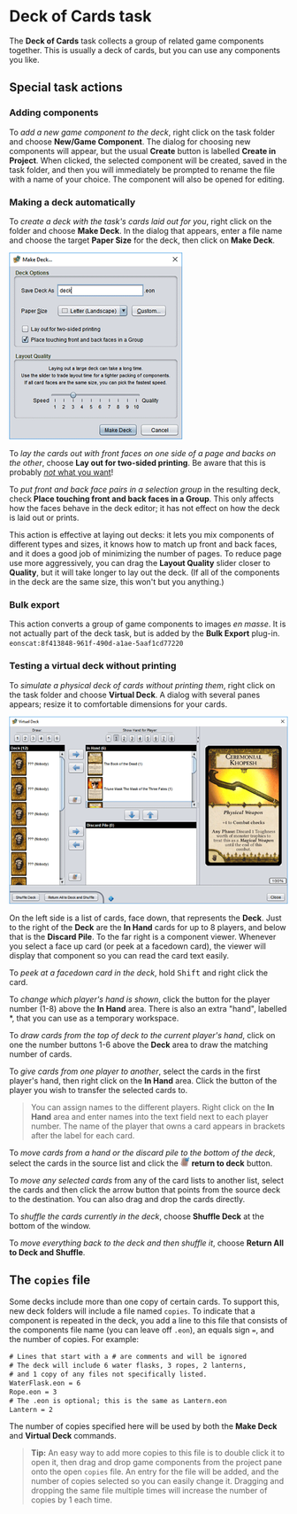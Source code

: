 # Deck of Cards task

The **Deck of Cards** task collects a group of related game components together. This is usually a deck of cards, but you can use any components you like.

## Special task actions

### Adding components

To *add a new game component to the deck*, right click on the task folder and choose **New/Game Component**. The dialog for choosing new components will appear, but the usual **Create** button is labelled **Create in Project**. When clicked, the selected component will be created, saved in the task folder, and then you will immediately be prompted to rename the file with a name of your choice. The component will also be opened for editing.

### Making a deck automatically

To *create a deck with the task's cards laid out for you*, right click on the folder and choose **Make Deck**. In the dialog that appears, enter a file name and choose the target **Paper Size** for the deck, then click on **Make Deck**.

![the Make Deck dialog](images/proj-make-deck.png)

To *lay the cards out with front faces on one side of a page and backs on the other*, choose **Lay out for two-sided printing**. Be aware that this is probably [*not* what you want](um-deck-print-tips.md)!

To *put front and back face pairs in a selection group* in the resulting deck, check **Place touching front and back faces in a Group**. This only affects how the faces behave in the deck editor; it has not effect on how the deck is laid out or prints.

This action is effective at laying out decks: it lets you mix components of different types and sizes, it knows how to match up front and back faces, and it does a good job of minimizing the number of pages. To reduce page use more aggressively, you can drag the **Layout Quality** slider closer to **Quality**, but it will take longer to lay out the deck. (If all of the components in the deck are the same size, this won't but you anything.)

### Bulk export

This action converts a group of game components to images *en masse*. It is not actually part of the deck task, but is added by the **Bulk Export** plug-in.  
`eonscat:8f413848-961f-490d-a1ae-5aaf1cd77220`

### Testing a virtual deck without printing

To *simulate a physical deck of cards without printing them*, right click on the task folder and choose **Virtual Deck**. A dialog with several panes appears; resize it to comfortable dimensions for your cards.

![the virtual deck window](images/proj-virtual-deck.png)

On the left side is a list of cards, face down, that represents the **Deck**. Just to the right of the **Deck** are the **In Hand** cards for up to 8 players, and below that is the **Discard Pile**. To the far right is a component viewer. Whenever you select a face up card (or peek at a facedown card), the viewer will display that component so you can read the card text easily.

To *peek at a facedown card in the deck*, hold <kbd>Shift</kbd> and right click the card.

To *change which player's hand is shown*, click the button for the player number (1-8) above the **In Hand** area. There is also an extra "hand", labelled *, that you can use as a temporary workspace.

To *draw cards from the top of deck to the current player's hand*, click on one the number buttons 1-6 above the **Deck** area to draw the matching number of cards.

To *give cards from one player to another*, select the cards in the first player's hand, then right click on the **In Hand** area. Click the button of the player you wish to transfer the selected cards to.

> You can assign names to the different players. Right click on the **In Hand** area and enter names into the text field next to each player number. The name of the player that owns a card appears in brackets after the label for each card.

To *move cards from a hand or the discard pile to the bottom of the deck*, select the cards in the source list and click the ![return to deck](images/button/return-to-deck.png) **return to deck** button.

To *move any selected cards* from any of the card lists to another list, select the cards and then click the arrow button that points from the source deck to the destination. You can also drag and drop the cards directly.

To *shuffle the cards currently in the deck*, choose **Shuffle Deck** at the bottom of the window.

To *move everything back to the deck and then shuffle it*, choose **Return All to Deck and Shuffle**.

## The `copies` file

Some decks include more than one copy of certain cards. To support this, new deck folders will include a file named `copies`. To indicate that a component is repeated in the deck, you add a line to this file that consists of the components file name (you can leave off `.eon`), an equals sign `=`, and the number of copies. For example:

```properties
# Lines that start with a # are comments and will be ignored
# The deck will include 6 water flasks, 3 ropes, 2 lanterns,
# and 1 copy of any files not specifically listed.
WaterFlask.eon = 6
Rope.eon = 3
# The .eon is optional; this is the same as Lantern.eon
Lantern = 2
```

The number of copies specified here will be used by both the **Make Deck** and **Virtual Deck** commands.

> **Tip:** An easy way to add more copies to this file is to double click it to open it, then drag and drop game components from the project pane onto the open `copies` file. An entry for the file will be added, and the number of copies selected so you can easily change it. Dragging and dropping the same file multiple times will increase the number of copies by 1 each time.